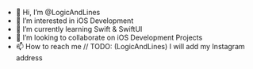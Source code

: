 - 👋 Hi, I’m @LogicAndLines
- 👀 I’m interested in iOS Development
- 🌱 I’m currently learning Swift & SwiftUI
- 💞️ I’m looking to collaborate on iOS Development Projects
- 📫 How to reach me // TODO: (LogicAndLines) I will add my Instagram address 

<!---
LogicAndLines/LogicAndLines is a ✨ special ✨ repository because its `README.md` (this file) appears on your GitHub profile.
You can click the Preview link to take a look at your changes.
--->
